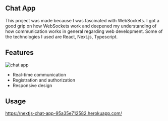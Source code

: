 ## Chat App

This project was made because I was fascinated with WebSockets. I got a good grip on how WebSockets work and deepened my understanding of how communication works in general regarding web development. Some of the technologies I used are React, Next.js, Typescript. 

## Features
![chat app](https://i.imgur.com/8R3wdyD.png)
- Real-time communication 
- Registration and authorization
- Responsive design

## Usage
https://nextjs-chat-app-95a35e712582.herokuapp.com/
